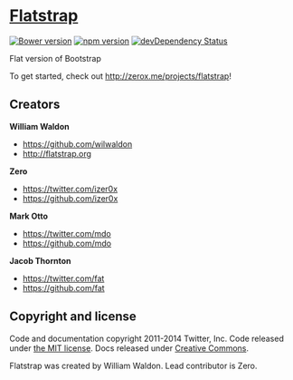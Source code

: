 # [Flatstrap](http://zerox.me/projects/flatstrap)
[![Bower version](https://badge.fury.io/bo/flatstrap.svg)](http://badge.fury.io/bo/flatstrap)
[![npm version](https://badge.fury.io/js/flatstrap.svg)](http://badge.fury.io/js/flatstrap)
[![devDependency Status](https://david-dm.org/twbs/bootstrap/dev-status.svg)](https://david-dm.org/littlesparkvt/flatstrap#info=devDependencies)

Flat version of Bootstrap

To get started, check out <http://zerox.me/projects/flatstrap>!


## Creators

**William Waldon**

- <https://github.com/wilwaldon>
- <http://flatstrap.org>

**Zero**

- <https://twitter.com/izer0x>
- <https://github.com/izer0x>

**Mark Otto**

- <https://twitter.com/mdo>
- <https://github.com/mdo>

**Jacob Thornton**

- <https://twitter.com/fat>
- <https://github.com/fat>

## Copyright and license

Code and documentation copyright 2011-2014 Twitter, Inc. Code released under [the MIT license](LICENSE). Docs released under [Creative Commons](docs/LICENSE).

Flatstrap was created by William Waldon. Lead contributor is Zero.

